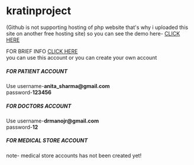# kratinproject

 (Github is not supporting hosting of php website that's why i uploaded this site on another free hosting site)
 so you can see the demo here-
 <a href="http://kratinproject.atwebpages.com/"> CLICK HERE</a>
 
 <p>FOR BRIEF INFO  <a href="http://kratinproject.atwebpages.com/KRATIN_PROJECT.pdf" download>CLICK HERE</a><br>
 you can use this account or you can create your own account</p>
 <h5>FOR PATIENT ACCOUNT</h5>
<p>Use username-<b>anita_sharma@gmail.com</b><br>password-<b>123456</b>
 
 <h5>FOR DOCTORS ACCOUNT</h5>
<p>Use username-<b>drmanojr@gmail.com</b><br>password-<b>12
</b>
 
 <h5>FOR MEDICAL STORE ACCOUNT</h5>
 <p> note- medical store accounts has not been created yet!</p>
 
